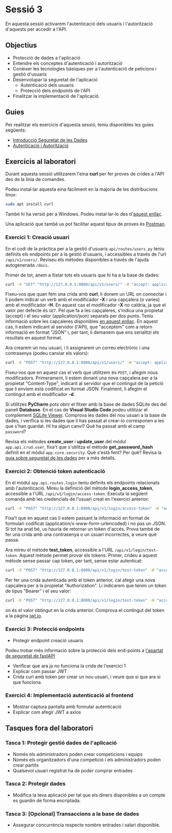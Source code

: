 # Sessió 3
En aquesta sessió activarem l'autenticació dels usuaris i l'autorització d'aquests per accedir a l'API. 

## Objectius
* Protecció de dades a l'aplicació
* Entendre els conceptes d'autenticació i autorització
* Conèixer les tecnologies bàsiques per a l'autenticació de peticions i gestió d'usuaris
* Desenvolupar la seguretat de l'aplicació
  * Autenticació dels usuaris
  * Protecció dels endpoints de l'API
* Finalitzar la implementació de l'aplicació.
  

## Guies
Per realitzar els exercicis d'aquesta sessió, teniu disponibles les guies següents:
* [Introducció Seguretat de les Dades](guies/intro_seguretat_dades.md)
* [Autenticació i Autorització](guies/autenticacio.md)

## Exercicis al laboratori

Durant aquesta sessió utilitzarem l'eina **curl** per fer proves de crides a l'API des de 
la línia de comandes.

Podeu instal·lar aquesta eina fàcilment en la majoria de les distribucions
linux:

```bash
sudo apt install curl
```

També hi ha versió per a Windows. Podeu instal·lar-lo des d'[aquest enllaç](https://curl.se/windows/). 

Una aplicació que també us pot facilitar aquest tipus de proves és [Postman](https://www.postman.com/).

### Exercici 1: Creació usuari

En el codi de la pràctica per a la gestió d'usuaris ```api/routes/users.py``` teniu definits els endpoints per a la gestió 
d'usuaris, i accessibles a través de l'url ```/api/v1/users/```. Reviseu els mètodes disponibles a través de l'ajuda
autogenerada ```/docs```.

Primer de tot, anem a llistar tots els usuaris que hi ha a la base de dades:

```bash
curl -X "GET" "http://127.0.0.1:8000/api/v1/users/" -H "accept: application/json"
``` 

Fixeu-vos que quan fem una crida amb **curl**, li donem un URL on connectar i li podem indicar un verb amb el modificador **-X** i 
una capçalera (o varies) amb el modificador **-H**. En aquest cas el modificador **-X** no caldria, ja que el valor per defecte és ```GET```.
Pel que fa a les capçaleres, s'indica una propietat (accept) i el seu valor (application/json) separats per dos punts. Teniu informació sobre les
capçaleres disponibles [en aquest enllaç](https://developer.mozilla.org/en-US/docs/Web/HTTP/Headers/Accept). En aquest 
cas, li estem indicant al servidor (l'API), que "acceptem" com a retorn informació en format "JSON" i, per tant, li demanem
que ens serialitzi els resultats en aquest format.

Ara crearem un nou usuari, i li assignarem un correu electrònic i una contrasenya (podeu canviar els valors):

```bash
curl -X "POST" "http://127.0.0.1:8000/api/v1/users/" -H "accept: application/json" -H "Content-Type: application/json" -d "{\"full_name\": \"John Smith\", \"password\": \"my_password\", \"email\": \"admin@p2.sd.ub.edu\"}"
```

Fixeu-vos que en aquest cas el verb que utilitzem és ```POST```, i afegim nous modificadors. Primerament, li estem donant
una nova capçalera per a la propietat "Content-Type", indicant al servidor que el contingut de la petició que li enviem
està codificat en format JSON. Finalment, li afegim el contingut amb el modificador **-d**. 

Si utilitzes **PyCharm** pots obrir el fitxer amb la base de dades SQLite des del panell **Database**. En el cas 
de **Visual Studio Code** podeu utilitzar el complement [SQLite Viewer](https://marketplace.visualstudio.com/items?itemName=qwtel.sqlite-viewer).
Comprova les dades del nou usuari a la base de dades, i verifica si les dades que li has passat al crear-lo
corresponen a les que s'han guardat. Hi ha algun canvi? Què ha passat amb el camp ```password```?

Revisa els mètodes **create_user** i **update_user** del mòdul ```app.api.crud.user```, fixa't que s'utilitza el mètode
**get_password_hash** definit en el mòdul ```app.core.security```. Què s'està fent? Per què? Revisa la [guia sobre seguretat
de les dades](./guies/intro_seguretat_dades.md) per a més detalls. 

### Exercici 2: Obtenció token autenticació

En el mòdul ```app.api.routes.login``` teniu definits els endpoints relacionats amb l'autenticació. Mireu la definició
del mètode **login_access_token**, accessible a l'URL ```/api/v1/login/access-token```. Executa la següent comanda amb
les credencials de l'usuari creat en l'exercici anterior:

```bash
curl -X "POST" "http://127.0.0.1:8000/api/v1/login/access-token" -H "accept: application/json" -H "Content-Type: application/x-www-form-urlencoded" -d "username=admin@p2.sd.ub.edu&password=my_password"
```

Fixa't que en aquest cas li estem passant la informació en format de formulari codificat (application/x-www-form-urlencoded) 
i no pas un JSON. Si tot ha anat bé, us hauria de retornar un token d'accés. Prova també de fer una crida amb una contrasenya
o un usuari incorrectes, a veure què passa.

Ara mireu el mètode **test_token**, accessible a l'URL ```/api/v1/login/test-token```. Aquest mètode permet provar els 
tokens. Primer, crideu a aquest mètode sense passar cap token, per tant, sense
estar autenticat:

```bash
curl -X "POST" "http://127.0.0.1:8000/api/v1/login/test-token" -H "accept: application/json"
```

Per fer una crida autenticada amb el token anterior, cal afegir una nova capçalera per a la propietat "Authorization". Li 
indicarem que tenim un token de tipus "Bearer" i el seu valor:

```bash
curl -X "POST" "http://127.0.0.1:8000/api/v1/login/test-token" -H "accept: application/json" -H "Authorization: Bearer **<token>**"
```
on **<token>** és el valor obtingut en la crida anterior. Comprova el contingut del token a la pàgina [jwt.io](https://jwt.io).


### Exercici 3: Protecció endpoints

- Protegir endpoint creació usuaris

Podeu trobar més informació sobre la protecció dels end-points a [l'apartat de seguretat de fastAPI](https://fastapi.tiangolo.com/tutorial/security/)
- Verificar que ara ja no funciona la crida de l'exercici 1
- Explicar com passar JWT
- Crida curl amb token per crear un nou usuari, i veure que si que ara si que funciona.

### Exercici 4: Implementació autenticació al frontend

- Mostrar captura pantalla amb formular autenticació
- Explicar com afegir JWT a axios

## Tasques fora del laboratori

### Tasca 1: Protegir gestió dades de l'aplicació
- Només els administradors poden crear competicions i equips
- Només els organitzadors d'una competició i els administradors poden crear partits
- Qualsevol usuari registrat ha de poder comprar entrades

### Tasca 2: Protegir dades
- Modifica la teva aplicació per tal que els diners disponibles a un compte es guardin de forma encriptada.

### Tasca 3: [Opcional] Transaccions a la base de dades
- Assegurar concurrència respecte nombre entrades i salari disponible. 


